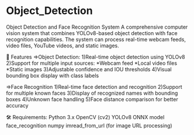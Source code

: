 # Object_Detection

Object Detection and Face Recognition System
A comprehensive computer vision system that combines YOLOv8-based object detection with face recognition capabilities. The system can process real-time webcam feeds, video files, YouTube videos, and static images.

🌟 Features
=>Object Detection:
1)Real-time object detection using YOLOv8
2)Support for multiple input sources:
                                  *Webcam feed
                                  *Local video files
                                  *Static images
3)Adjustable confidence and IOU thresholds
4)Visual bounding box display with class labels

=>Face Recognition
1)Real-time face detection and recognition
2)Support for multiple known faces
3)Display of recognized names with bounding boxes
4)Unknown face handling
5)Face distance comparison for better accuracy

🛠️ Requirements:
Python 3.x
OpenCV (cv2)
YOLOv8 ONNX model
face_recognition
numpy
imread_from_url (for image URL processing)
